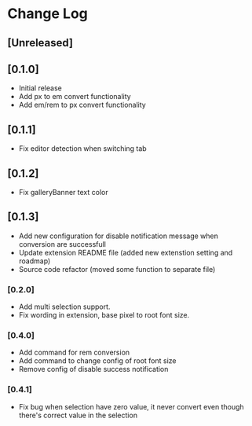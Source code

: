 # Change Log

## [Unreleased]

## [0.1.0]

- Initial release
- Add px to em convert functionality
- Add em/rem to px convert functionality

## [0.1.1]

- Fix editor detection when switching tab

## [0.1.2]

- Fix galleryBanner text color

## [0.1.3]

- Add new configuration for disable notification message when conversion are successfull
- Update extension README file (added new extenstion setting and roadmap)
- Source code refactor (moved some function to separate file)

### [0.2.0]

- Add multi selection support.
- Fix wording in extension, base pixel to root font size.

### [0.4.0]

- Add command for rem conversion
- Add command to change config of root font size
- Remove config of disable success notification

### [0.4.1]

- Fix bug when selection have zero value, it never convert even though there's correct value in the selection
